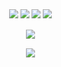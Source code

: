 <div align="center">
 <img src="https://capsule-render.vercel.app/api?type=waving&color=auto&height=200&section=header&text=Gusdndl%20Github!&fontSize=90" />
	<img src="https://img.shields.io/badge/Java-007396?style=flat&logo=Java&logoColor=white" />
	<img src="https://img.shields.io/badge/HTML5-E34F26?style=flat&logo=HTML5&logoColor=white" />
	<img src="https://img.shields.io/badge/CSS3-1572B6?style=flat&logo=CSS3&logoColor=white" /><br><br>
 <img src="https://github-readme-stats.vercel.app/api/top-langs/?username=gusdndl&layout=compact"><br><br>
<img src="https://github-readme-stats.vercel.app/api?username=gusdndl&show_icons=true">

</div>
